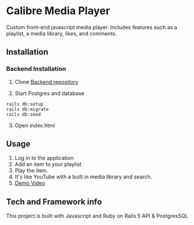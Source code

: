 # Calibre Media Player
Custom front-end javascript media player. Includes features such as a playlist, a media library, likes, and comments.

## Installation

### Backend Installation

1. Clone [Backend repository](https://github.com/eal6gf/calibre)

2. Start Postgres and database
 ``` 
 rails db:setup
 rails db:migrate
 rails db:seed
 ```
 3. Open index.html
 
 ## Usage
 1. Log in to the application
 2. Add an item to your playlist
 3. Play the item.
 4. It's like YouTube with a built in media library and search.
 5. [Demo Video](https://youtu.be/ebsAqmpIFE4)
 
 ## Tech and Framework info
 This project is built with Javascript and Ruby on Rails 5 API & PostgresSQL
 

